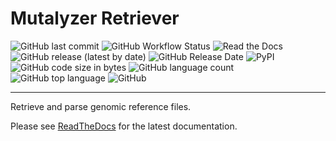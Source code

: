 # Mutalyzer Retriever

![GitHub last commit](https://img.shields.io/github/last-commit/mutalyzer/retriever)
![GitHub Workflow Status](https://img.shields.io/github/workflow/status/mutalyzer/retriever/Python%20package%20CI)
![Read the Docs](https://img.shields.io/readthedocs/mutalyzer-retriever)
![GitHub release (latest by date)](https://img.shields.io/github/v/release/mutalyzer/retriever)
![GitHub Release Date](https://img.shields.io/github/release-date/mutalyzer/retriever)
![PyPI](https://img.shields.io/pypi/v/mutalyzer_retriever)
![GitHub code size in bytes](https://img.shields.io/github/languages/code-size/mutalyzer/retriever)
![GitHub language count](https://img.shields.io/github/languages/count/mutalyzer/retriever)
![GitHub top language](https://img.shields.io/github/languages/top/mutalyzer/retriever)
![GitHub](https://img.shields.io/github/license/mutalyzer/retriever)

---

Retrieve and parse genomic reference files.

Please see [ReadTheDocs][RTD] for the latest documentation.

[RTD]: https://mutalyzer-retriever.readthedocs.io/en/latest/